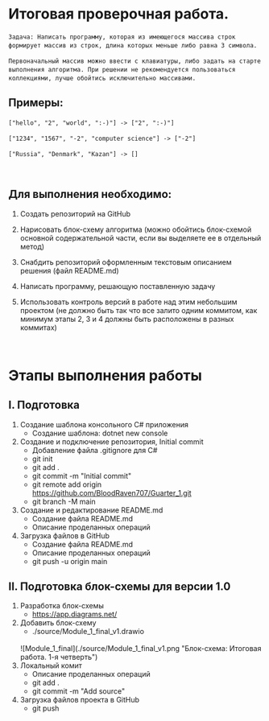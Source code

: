 # Итоговая проверочная работа.

`Задача: Написать программу, которая из имеющегося массива строк формирует массив из строк, длина которых меньше либо равна 3 символа.`

`Первоначальный массив можно ввести с клавиатуры, либо задать на старте выполнения алгоритма. При решении не рекомендуется пользоваться коллекциями, лучше обойтись исключительно массивами.`
<br />

## Примеры:

`["hello", "2", "world", ":-)"] -> ["2", ":-)"]`

`["1234", "1567", "-2", "computer science"] -> ["-2"]`

`["Russia", "Denmark", "Kazan"] -> []`

<br />

## Для выполнения необходимо:
1.	Создать репозиторий на GitHub

2.	Нарисовать блок-схему алгоритма (можно обойтись блок-схемой основной содержательной части, если вы выделяете ее в отдельный метод)

3.	Снабдить репозиторий оформленным текстовым описанием решения (файл README.md)

4.	Написать программу, решающую поставленную задачу

5.	Использовать контроль версий в работе над этим небольшим проектом (не должно быть так что все залито одним коммитом, как минимум этапы 2, 3 и 4 должны быть расположены в разных коммитах)

<br />

# Этапы выполнения работы

## I. Подготовка
1. Создание шаблона консольного С# приложения
    - Создание шаблона: dotnet new console
2. Создание и подключение репозитория, Initial commit
    - Добавление файла .gitignore для С#
    - git init
    - git add .
    - git commit -m "Initial commit"
    - git remote add origin https://github.com/BloodRaven707/Guarter_1.git
    - git branch -M main
3. Создание и редактирование README.md
    - Создание файла README.md
    - Описание проделанных операций
4. Загрузка файлов в GitHub
    - Создание файла README.md
    - Описание проделанных операций
    - git push -u origin main
    
## II. Подготовка блок-схемы для версии 1.0
1. Разработка блок-схемы
    - https://app.diagrams.net/
2. Добавить блок-схему
    - ./source/Module_1_final_v1.drawio
    <br />
    ![Module_1_final](./source/Module_1_final_v1.png "Блок-схема: Итоговая работа. 1-я четверть")
    <br />
3. Локальный комит
    - Описание проделанных операций
    - git add .
    - git commit -m "Add source"
4. Загрузка файлов проекта в GitHub
    - git push